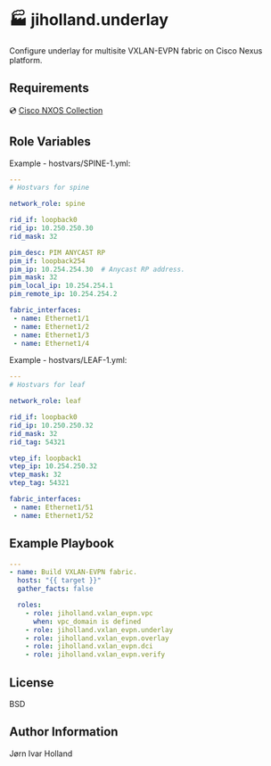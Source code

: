 🏭 jiholland.underlay
=====================

Configure underlay for multisite VXLAN-EVPN fabric on Cisco Nexus platform.

Requirements
------------

💿 [Cisco NXOS Collection](https://galaxy.ansible.com/cisco/nxos)

Role Variables
--------------

Example - hostvars/SPINE-1.yml:
```YAML
---
# Hostvars for spine

network_role: spine

rid_if: loopback0
rid_ip: 10.250.250.30
rid_mask: 32

pim_desc: PIM ANYCAST RP
pim_if: loopback254
pim_ip: 10.254.254.30  # Anycast RP address.
pim_mask: 32
pim_local_ip: 10.254.254.1
pim_remote_ip: 10.254.254.2

fabric_interfaces:
 - name: Ethernet1/1
 - name: Ethernet1/2
 - name: Ethernet1/3
 - name: Ethernet1/4
```
Example - hostvars/LEAF-1.yml:
```YAML
---
# Hostvars for leaf

network_role: leaf

rid_if: loopback0
rid_ip: 10.250.250.32
rid_mask: 32
rid_tag: 54321

vtep_if: loopback1
vtep_ip: 10.254.250.32
vtep_mask: 32
vtep_tag: 54321

fabric_interfaces:
 - name: Ethernet1/51
 - name: Ethernet1/52
```
Example Playbook
----------------
```YAML
---
- name: Build VXLAN-EVPN fabric.
  hosts: "{{ target }}"
  gather_facts: false

  roles:
    - role: jiholland.vxlan_evpn.vpc
      when: vpc_domain is defined
    - role: jiholland.vxlan_evpn.underlay
    - role: jiholland.vxlan_evpn.overlay
    - role: jiholland.vxlan_evpn.dci
    - role: jiholland.vxlan_evpn.verify
```
License
-------

BSD

Author Information
------------------

Jørn Ivar Holland
